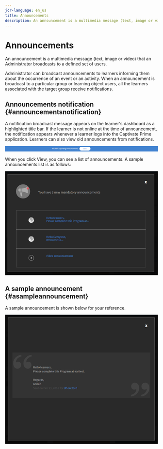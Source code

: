 ```yaml
---
jcr-language: en_us
title: Announcements
description: An announcement is a multimedia message (text, image or video) that an Administrator broadcasts to a defined set of users.
---
```



# Announcements

An announcement is a multimedia message (text, image or video) that an Administrator broadcasts to a defined set of users.

Administrator can broadcast announcements to learners informing them about the occurrence of an event or an activity. When an announcement is broadcast to a particular group or learning object users, all the learners associated with the target group receive notifications.

## Announcements notification {#announcementsnotification}

A notification broadcast message appears on the learner's dashboard as a highlighted title bar. If the learner is not online at the time of announcement, the notification appears whenever a learner logs into the Captivate Prime application. Learners can also view old announcements from notifications.

![](assets/pending-announcements.png)

When you click View, you can see a list of announcements. A sample announcements list is as follows:

![](assets/learner-announcements-list.png)

## A sample announcement {#asampleannouncement}

A sample announcement is shown below for your reference.

![](assets/announcement-details.png)

